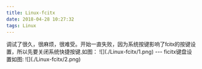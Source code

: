 ```yaml
---
title: Linux-fcitx
date: 2018-04-28 10:27:32
tags: Linux
---
```

<span style="font-size:14px;font-family:'Arial'">
调试了很久，很麻烦，很难受。开始一直失败，因为系统按键影响了fcitx的按键设置，所以先要关闭系统快捷按键,如图：
</span>
![](./Linux-fcitx/1.png)
---
ficitx键盘设置如图:
![](./Linux-fcitx/2.png)

